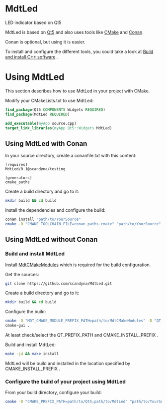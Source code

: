 # MdtLed

LED indicator based on Qt5

MdtLed is based on [Qt5](https://www.qt.io)
and also uses tools like [CMake](https://cmake.org) and [Conan](https://conan.io).

Conan is optional, but using it is easier.

To install and configure the different tools, you could take a look at
[Build and install C++ software](https://gitlab.com/scandyna/build-and-install-cpp) .

# Using MdtLed

This section describes how to use MdtLed in your project with CMake.

Modify your CMakeLists.txt to use MdtLed:
```cmake
find_package(Qt5 COMPONENTS Widgets REQUIRED)
find_package(MdtLed REQUIRED)

add_executable(myApp source.cpp)
target_link_libraries(myApp Qt5::Widgets MdtLed)
```

## Using MdtLed with Conan

In your source directory, create a conanfile.txt with this content:
```conan
[requires]
MdtLed/0.1@scandyna/testing

[generators]
cmake_paths
```

Create a build directory and go to it:
```bash
mkdir build && cd build
```

Install the dependencies and configure the build:
```bash
conan install "path/to/YourSource"
cmake -D "CMAKE_TOOLCHAIN_FILE=conan_paths.cmake" "path/to/YourSource"
```

## Using MdtLed without Conan

### Build and install MdtLed

Install [MdtCMakeModules](https://github.com/scandyna/mdt-cmake-modules) which is required for the build configuration.

Get the sources:
```bash
git clone https://github.com/scandyna/MdtLed.git
```

Create a build directory and go to it:
```bash
mkdir build && cd build
```

Configure the build:
```bash
cmake -D "MDT_CMAKE_MODULE_PREFIX_PATH=path/to/MdtCMakeModules" -D "QT_PREFIX_PATH=path/to/Qt5/version/arch" "path/to/MdtLed-sources"
cmake-gui .
```

At least check/select the QT_PREFIX_PATH and CMAKE_INSTALL_PREFIX .

Build and install MdtLed:
```bash
make -j4 && make install
```

MdtLed will be build and installed in the location specified by CMAKE_INSTALL_PREFIX .

### Configure the build of your project using MdtLed

From your build directory, configure your build:
```bash
cmake -D "CMAKE_PREFIX_PATH=path/to/Qt5;path/to/MdtLed" "path/to/YourSource"
```
